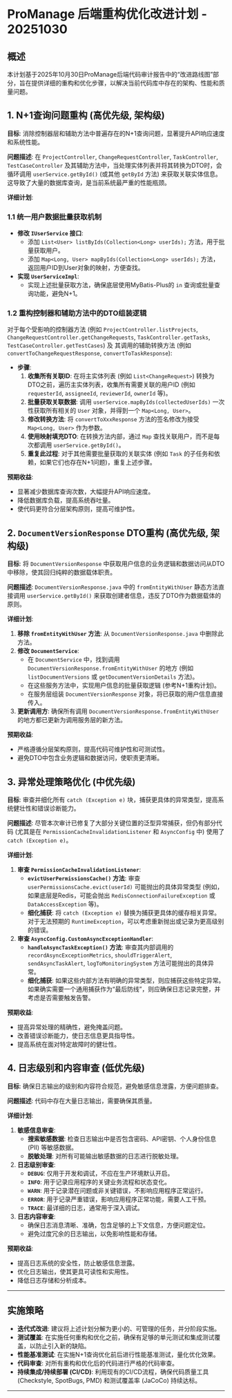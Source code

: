 # ProManage 后端重构优化改进计划 - 20251030

## 概述

本计划基于2025年10月30日ProManage后端代码审计报告中的“改进路线图”部分，旨在提供详细的重构和优化步骤，以解决当前代码库中存在的架构、性能和质量问题。

## 1. N+1查询问题重构 (高优先级, 架构级)

**目标**: 消除控制器层和辅助方法中普遍存在的N+1查询问题，显著提升API响应速度和系统性能。

**问题描述**:
在 `ProjectController`, `ChangeRequestController`, `TaskController`, `TestCaseController` 及其辅助方法中，当处理实体列表并将其转换为DTO时，会循环调用 `userService.getById()` (或其他 `getById` 方法) 来获取关联实体信息。这导致了大量的数据库查询，是当前系统最严重的性能瓶颈。

**详细计划**:

### 1.1 统一用户数据批量获取机制

- **修改 `IUserService` 接口**:
    - 添加 `List<User> listByIds(Collection<Long> userIds);` 方法，用于批量获取用户。
    - 添加 `Map<Long, User> mapByIds(Collection<Long> userIds);` 方法，返回用户ID到User对象的映射，方便查找。
- **实现 `UserServiceImpl`**:
    - 实现上述批量获取方法，确保底层使用MyBatis-Plus的 `in` 查询或批量查询功能，避免N+1。

### 1.2 重构控制器和辅助方法中的DTO组装逻辑

对于每个受影响的控制器方法 (例如 `ProjectController.listProjects`, `ChangeRequestController.getChangeRequests`, `TaskController.getTasks`, `TestCaseController.getTestCases`) 及
其调用的辅助转换方法 (例如 `convertToChangeRequestResponse`, `convertToTaskResponse`):

- **步骤**:
    1.  **收集所有关联ID**: 在将主实体列表 (例如 `List<ChangeRequest>`) 转换为DTO之前，遍历主实体列表，收集所有需要关联的用户ID (例如 `requesterId`, `assigneeId`, `reviewerId`, `ownerId` 等)。
    2.  **批量获取关联数据**: 调用 `userService.mapByIds(collectedUserIds)` 一次性获取所有相关的 `User` 对象，并得到一个 `Map<Long, User>`。
    3.  **修改转换方法**: 将 `convertToXxxResponse` 方法的签名修改为接受 `Map<Long, User>` 作为参数。
    4.  **使用映射填充DTO**: 在转换方法内部，通过 `Map` 查找关联用户，而不是每次都调用 `userService.getById()`。
    5.  **重复此过程**: 对于其他需要批量获取的关联实体 (例如 `Task` 的子任务和依赖，如果它们也存在N+1问题)，重复上述步骤。

**预期收益**:
-   显著减少数据库查询次数，大幅提升API响应速度。
-   降低数据库负载，提高系统吞吐量。
-   使代码更符合分层架构原则，提高可维护性。

## 2. `DocumentVersionResponse` DTO重构 (高优先级, 架构级)

**目标**: 将 `DocumentVersionResponse` 中获取用户信息的业务逻辑和数据访问从DTO中移除，使其回归纯粹的数据载体职责。

**问题描述**:
`DocumentVersionResponse.java` 中的 `fromEntityWithUser` 静态方法直接调用 `userService.getById()` 来获取创建者信息，违反了DTO作为数据载体的原则。

**详细计划**:

1.  **移除 `fromEntityWithUser` 方法**: 从 `DocumentVersionResponse.java` 中删除此方法。
2.  **修改 `DocumentService`**:
    -   在 `DocumentService` 中，找到调用 `DocumentVersionResponse.fromEntityWithUser` 的地方 (例如 `listDocumentVersions` 或 `getDocumentVersionDetails` 方法)。
    -   在这些服务方法中，实现用户信息的批量获取逻辑 (参考N+1重构计划)。
    -   在服务层组装 `DocumentVersionResponse` 对象，将已获取的用户信息直接传入。
3.  **更新调用方**: 确保所有调用 `DocumentVersionResponse.fromEntityWithUser` 的地方都已更新为调用服务层的新方法。

**预期收益**:
-   严格遵循分层架构原则，提高代码可维护性和可测试性。
-   避免DTO中包含业务逻辑和数据访问，使职责更清晰。

## 3. 异常处理策略优化 (中优先级)

**目标**: 审查并细化所有 `catch (Exception e)` 块，捕获更具体的异常类型，提高系统健壮性和错误诊断能力。

**问题描述**:
尽管本次审计已修复了大部分关键位置的泛型异常捕获，但仍有部分代码 (尤其是在 `PermissionCacheInvalidationListener` 和 `AsyncConfig` 中) 使用了 `catch (Exception e)`。

**详细计划**:

1.  **审查 `PermissionCacheInvalidationListener`**:
    -   **`evictUserPermissionsCache()` 方法**: 审查 `userPermissionsCache.evict(userId)` 可能抛出的具体异常类型 (例如，如果底层是Redis，可能会抛出 `RedisConnectionFailureException` 或 `DataAccessException` 等)。
    -   **细化捕获**: 将 `catch (Exception e)` 替换为捕获更具体的缓存相关异常。对于无法预期的 `RuntimeException`，可以考虑重新抛出或记录为更高级别的错误。
2.  **审查 `AsyncConfig.CustomAsyncExceptionHandler`**:
    -   **`handleAsyncTaskException()` 方法**: 审查其内部调用的 `recordAsyncExceptionMetrics`, `shouldTriggerAlert`, `sendAsyncTaskAlert`, `logToMonitoringSystem` 方法可能抛出的具体异常。
    -   **细化捕获**: 如果这些内部方法有明确的异常类型，则应捕获这些特定异常。如果确实需要一个通用捕获作为“最后防线”，则应确保日志记录完整，并考虑是否需要触发告警。

**预期收益**:
-   提高异常处理的精确性，避免掩盖问题。
-   改善错误诊断能力，使日志信息更具指导性。
-   提高系统在面对特定故障时的健壮性。

## 4. 日志级别和内容审查 (低优先级)

**目标**: 确保日志输出的级别和内容符合规范，避免敏感信息泄露，方便问题排查。

**问题描述**:
代码中存在大量日志输出，需要确保其质量。

**详细计划**:

1.  **敏感信息审查**:
    -   **搜索敏感数据**: 检查日志输出中是否包含密码、API密钥、个人身份信息 (PII) 等敏感数据。
    -   **脱敏处理**: 对所有可能输出敏感数据的日志进行脱敏处理。
2.  **日志级别审查**:
    -   **`DEBUG`**: 仅用于开发和调试，不应在生产环境默认开启。
    -   **`INFO`**: 用于记录应用程序的关键业务流程和状态变化。
    -   **`WARN`**: 用于记录潜在问题或非关键错误，不影响应用程序正常运行。
    -   **`ERROR`**: 用于记录严重错误，影响应用程序正常功能，需要人工干预。
    -   **`TRACE`**: 最详细的日志，通常用于深入调试。
3.  **日志内容审查**:
    -   确保日志消息清晰、准确，包含足够的上下文信息，方便问题定位。
    -   避免过度冗余的日志输出，以免影响性能和存储。

**预期收益**:
-   提高日志系统的安全性，防止敏感信息泄露。
-   优化日志输出，使其更具可读性和实用性。
-   降低日志存储和分析成本。

---

## 实施策略

-   **迭代式改进**: 建议将上述计划分解为更小的、可管理的任务，并分阶段实施。
-   **测试覆盖**: 在实施任何重构和优化之前，确保有足够的单元测试和集成测试覆盖，以防止引入新的缺陷。
-   **性能基准测试**: 在实施N+1查询优化前后进行性能基准测试，量化优化效果。
-   **代码审查**: 对所有重构和优化后的代码进行严格的代码审查。
-   **持续集成/持续部署 (CI/CD)**: 利用现有的CI/CD流程，确保代码质量工具 (Checkstyle, SpotBugs, PMD) 和测试覆盖率 (JaCoCo) 持续达标。

---
